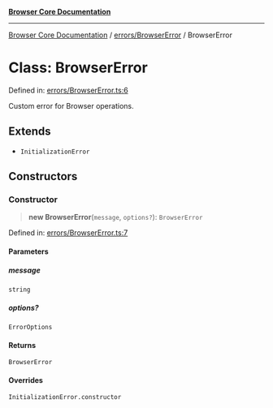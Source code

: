 [**Browser Core Documentation**](../../../README.md)

***

[Browser Core Documentation](../../../README.md) / [errors/BrowserError](../README.md) / BrowserError

# Class: BrowserError

Defined in: [errors/BrowserError.ts:6](https://github.com/stonemjs/browser-core/blob/361f0c0c27ded9b8e26c081642a73881c7a22507/src/errors/BrowserError.ts#L6)

Custom error for Browser operations.

## Extends

- `InitializationError`

## Constructors

### Constructor

> **new BrowserError**(`message`, `options?`): `BrowserError`

Defined in: [errors/BrowserError.ts:7](https://github.com/stonemjs/browser-core/blob/361f0c0c27ded9b8e26c081642a73881c7a22507/src/errors/BrowserError.ts#L7)

#### Parameters

##### message

`string`

##### options?

`ErrorOptions`

#### Returns

`BrowserError`

#### Overrides

`InitializationError.constructor`
